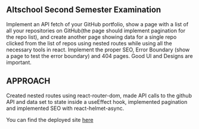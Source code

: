 ## Altschool Second Semester Examination

Implement an API fetch of your GitHub portfolio, show a page with a list of all your repositories on GitHub(the page should implement pagination for the repo list), and create another page showing data for a single repo clicked from the list of repos using nested routes while using all the necessary tools in react. Implement the proper SEO, Error Boundary (show a page to test the error boundary) and 404 pages. Good UI and Designs are important. 

## APPROACH

Created nested routes using react-router-dom, made API calls to the github API and data set to state inside a useEffect hook, implemented pagination and implemented SEO with react-helmet-async.

You can find the deployed site [here](https://0xlarmideh-altschool-exam.vercel.app/)
